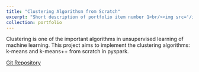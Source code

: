 ```yaml
---
title: "Clustering Algorithsm from Scratch"
excerpt: "Short description of portfolio item number 1<br/><img src='/images/500x300.png'>"
collection: portfolio
---
```


Clustering is one of the important algorithms in unsupervised learning of machine learning. This project aims to implement the clustering algorithms: k-means and k-means++ from scratch in pyspark.

[Git Repository](https://github.com/ryputtam/Clustering-Algorithms-in-PySpark) 